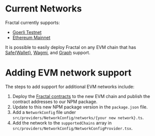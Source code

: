 # Current Networks

Fractal currently supports:

- [Goerli Testnet](https://goerli.net/)
- [Ethereum Mainnet](https://ethereum.org)

It is possible to easily deploy Fractal on any EVM chain that has [Safe{Wallet}](https://safe.global/wallet), [Wagmi](https://www.npmjs.com/package/@wagmi/chains), and [Graph](https://thegraph.com) support.

# Adding EVM network support

The steps to add support for additional EVM networks include:

1. Deploy the [Fractal contracts](https://github.com/decent-dao/fractal-contracts) to the new EVM chain and publish the contract addresses to our NPM package.
2. Update to this new NPM package version in the `package.json` file.
3. Add a `NetworkConfig` file under `src/providers/NetworkConfig/networks/{your new network}.ts`.
4. Add the network to the `supportedChains` array in `src/providers/NetworkConfig/NetworkConfigProvider.tsx`.